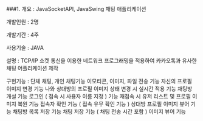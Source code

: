 ###1. 개요 : JavaSocketAPI, JavaSwing 채팅 애플리케이션

개발인원 : 2명

개발기간 : 4주

사용기술 : JAVA

설명 : TCP/IP 소켓 통신을 이용한 네트워크 프로그래밍을 적용하여 카카오톡과 유사한 채팅 어플리케이션 제작

구현기능 :
  단체 채팅, 개인 채팅기능
  이모티콘, 이미지, 파일 전송 기능
  자신의 프로필 이미지 변경 기능
  나와 상대방의 프로필 이미지 상태 변경 시 실시간 적용 기능
  채팅방 개설 기능
  로그인 ( 접속 시 사용자 이름 지정 ) 기능
  재접속 시 유저 리스트 및 프로필 이미지 복원 기능
  접속자 확인 기능 ( 접속 유무 확인 기능 )
  상대방 프로필 이미지 뷰어 기능
  채팅방 목록 저장 기능
  채팅 저장 기능 ( 채팅 전송 시간 포함 )
  이미지 뷰어 기능

